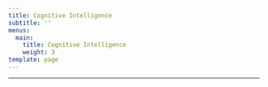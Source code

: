 ```yaml
---
title: Cognitive Intelligence
subtitle: ''
menus:
  main:
    title: Cognitive Intelligence
    weight: 3
template: page
---
```

****
